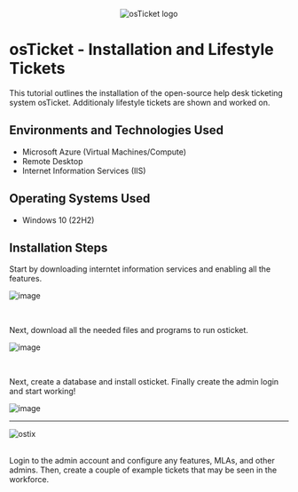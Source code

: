 <p align="center">
<img src="https://i.imgur.com/Clzj7Xs.png" alt="osTicket logo"/>
</p>

<h1>osTicket - Installation and Lifestyle Tickets</h1>
This tutorial outlines the installation of the open-source help desk ticketing system osTicket. Additionaly lifestyle tickets are shown and worked on.<br />


<h2>Environments and Technologies Used</h2>

- Microsoft Azure (Virtual Machines/Compute)
- Remote Desktop
- Internet Information Services (IIS)

<h2>Operating Systems Used </h2>

- Windows 10</b> (22H2)



<h2>Installation Steps</h2>



<p>



</p>
<p>
Start by downloading interntet information services and enabling all the features.
  
![image](https://github.com/SebastianB0517/osticket-installation/assets/149266014/a124cfbb-773a-4fb7-8489-d26e2c25f2b2)
</p>
<br />

<p>
</p>
<p>
Next, download all the needed files and programs to run osticket.

 ![image](https://github.com/SebastianB0517/osticket-installation/assets/149266014/9040954c-1c7a-4e68-ba60-4da8223944bf)

</p>
<br />

<p>
</p>
<p>
Next, create a database and install osticket. Finally create the admin login and start working!

![image](https://github.com/SebastianB0517/osticket-installation/assets/149266014/8a78fcd0-7bd1-4903-91d3-ac0820ae088f)
___________________________________________________________________________________________________________
![ostix](https://github.com/SebastianB0517/osticket-installation/assets/149266014/f086ae54-6a14-4741-bdd9-8b2b24535fa6)

<br />
Login to the admin account and configure any features, MLAs, and other admins. Then, create a couple of example tickets that may be seen in the workforce.
